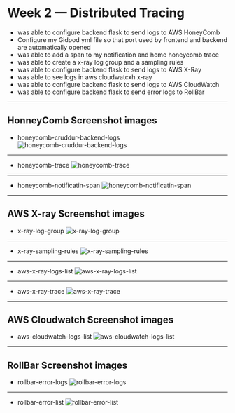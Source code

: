 # Week 2 — Distributed Tracing

- was able to configure backend flask to send logs to AWS HoneyComb
- Configure my Gidpod yml file so that port used by frontend and backend are automatically opened
- was able to add a span to my notification and home honeycomb trace
- was able to create a x-ray log group and a sampling rules
- was able to configure backend flask to send logs to AWS X-Ray
- was able to see logs in aws cloudwatcxh x-ray
- was able to configure backend flask to send logs to AWS CloudWatch
- was able to configure backend flask to send error logs to RollBar


---
##  HonneyComb Screenshot images

- honeycomb-cruddur-backend-logs
![honeycomb-cruddur-backend-logs](assets/honeycomb-cruddur-backend-logs.png)

---

- honeycomb-trace
![honeycomb-trace](assets/honeycomb-trace.png)

---

- honeycomb-notificatin-span
![honeycomb-notificatin-span](assets/honeycomb-notificatin-span.png)

---

##  AWS X-ray Screenshot images

- x-ray-log-group
![x-ray-log-group](assets/x-ray-log-group.png)

---

- x-ray-sampling-rules
![x-ray-sampling-rules](assets/x-ray-sampling-rules.png)

---

- aws-x-ray-logs-list
![aws-x-ray-logs-list](assets/aws-x-ray-logs-list.png)

---

- aws-x-ray-trace
![aws-x-ray-trace](assets/aws-x-ray-trace.png)

---

##  AWS Cloudwatch  Screenshot images


- aws-cloudwatch-logs-list
![aws-cloudwatch-logs-list](assets/aws-cloudwatch-logs-list.png)

---

##  RollBar Screenshot images


- rollbar-error-logs
![rollbar-error-logs](assets/rollbar-error-logs.png)

---

- rollbar-error-list
![rollbar-error-list](assets/rollbar-error-list.png)

